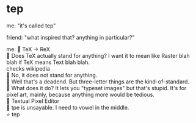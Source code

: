 # tep
me: "it's called tep"

friend: "what inspired that? anything in particular?"

me:
💭 TeX -> ReX  
💭 Does TeX actually stand for anything? I want it to mean like Raster blah blah if TeX means Text blah blah.  
checks wikipedia  
💭 No, it does not stand for anything.  
💭 Well that's a deadend. But three-letter things are the kind-of-standard.  
💭 What does it do? It lets you "typeset images" but that's stupid. It's for pixel art, mainly, because anything more would be tedious.  
💭 Textual Pixel Editor  
💭 tpe is unsayable. I need to vowel in the middle.  
⭐ tep  